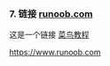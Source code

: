 ### 7. 链接 [runoob.com](https://www.runoob.com/markdown/md-link.html) 

这是一个链接 [菜鸟教程](https://www.runoob.com)  

<https://www.runoob.com>  



